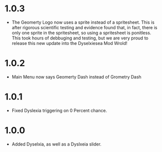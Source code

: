 # 1.0.3
- The Geomerty Logo now uses a sprite instead of a spritesheet. This is after rigorous scientific testing and evidence found that, in fact, there is only one sprite in the spritesheet, so using a spritesheet is ponitless. This took hours of debbuging and testing, but we are very proud to release this new update into the Dyselxiesea Mod Wrold!

# 1.0.2
- Main Menu now says Geomerty Dash instead of Grometry Dash

# 1.0.1
- Fixed Dyslexia triggering on 0 Percent chance.

# 1.0.0
- Added Dyselxia, as well as a Dyslxeia slider.